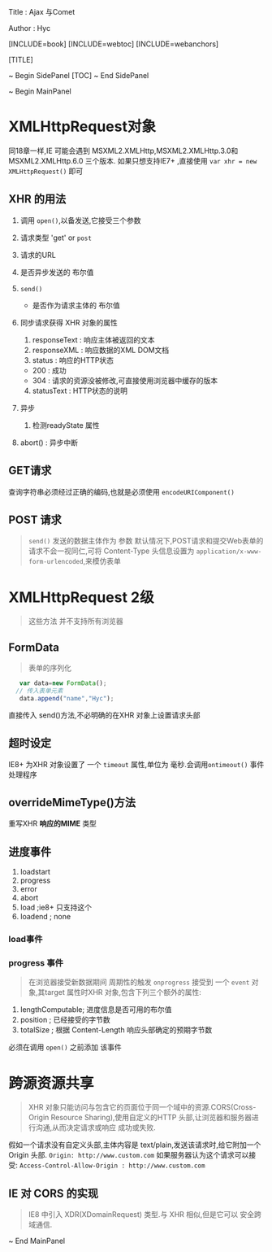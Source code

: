Title         : Ajax 与Comet

Author        : Hyc  

[INCLUDE=book]
[INCLUDE=webtoc]
[INCLUDE=webanchors]

[TITLE]

~ Begin SidePanel
[TOC]
~ End SidePanel

~ Begin MainPanel
# XMLHttpRequest对象

同18章一样,IE 可能会遇到  MSXML2.XMLHttp,MSXML2.XMLHttp.3.0和MSXML2.XMLHttp.6.0 三个版本.
如果只想支持IE7+ ,直接使用
`var xhr = new XMLHttpRequest()`
即可

## XHR 的用法

1. 调用 `open()`,以备发送,它接受三个参数
  1. 请求类型 'get' or `post`
  2. 请求的URL
  3. 是否异步发送的 布尔值
2. `send()`
   * 是否作为请求主体的 布尔值
   
3. 同步请求获得 XHR 对象的属性
   1. responseText : 响应主体被返回的文本
   2. responseXML  : 响应数据的XML DOM文档
   3. status : 响应的HTTP状态
     - 200  : 成功
     - 304  : 请求的资源没被修改,可直接使用浏览器中缓存的版本
   4. statusText : HTTP状态的说明

4. 异步
   1. 检测readyState 属性

5. abort()
   : 异步中断

## GET请求

查询字符串必须经过正确的编码,也就是必须使用 `encodeURIComponent()`

## POST 请求
> `send()` 发送的数据主体作为 参数
默认情况下,POST请求和提交Web表单的请求不会一视同仁,可将 Content-Type 头信息设置为 `application/x-www-form-urlencoded`,来模仿表单

# XMLHttpRequest 2级
> 这些方法 并不支持所有浏览器

## FormData
> 表单的序列化
```JavaScript
   var data=new FormData();
  // 传入表单元素
   data.append("name","Hyc");
```
直接传入 send()方法,不必明确的在XHR 对象上设置请求头部

## 超时设定

IE8+ 为XHR 对象设置了 一个 `timeout` 属性,单位为 毫秒.会调用`ontimeout()` 事件处理程序

## overrideMimeType()方法
重写XHR **响应的MIME** 类型

## 进度事件
1. loadstart
2. progress
3. error
4. abort
5. load  ;ie8+ 只支持这个
6. loadend ; none

### load事件

### progress 事件
> 在浏览器接受新数据期间 周期性的触发
`onprogress` 接受到 一个 `event` 对象,其target 属性时XHR 对象,包含下列三个额外的属性:
1. lengthComputable; 进度信息是否可用的布尔值
2. position ; 已经接受的字节数
3. totalSize ; 根据 Content-Length 响应头部确定的预期字节数

必须在调用 `open()` 之前添加 该事件

# 跨源资源共享
> XHR 对象只能访问与包含它的页面位于同一个域中的资源.CORS(Cross-Origin Resource Sharing),使用自定义的HTTP 头部,让浏览器和服务器进行沟通,从而决定请求或响应 成功或失败.

假如一个请求没有自定义头部,主体内容是 text/plain,发送该请求时,给它附加一个 Origin 头部.
`Origin: http://www.custom.com`
如果服务器认为这个请求可以接受:
`Access-Control-Allow-Origin : http://www.custom.com`


## IE 对 CORS 的实现
> IE8 中引入 XDR(XDomainRequest) 类型.与 XHR 相似,但是它可以 安全跨域通信.





~ End MainPanel